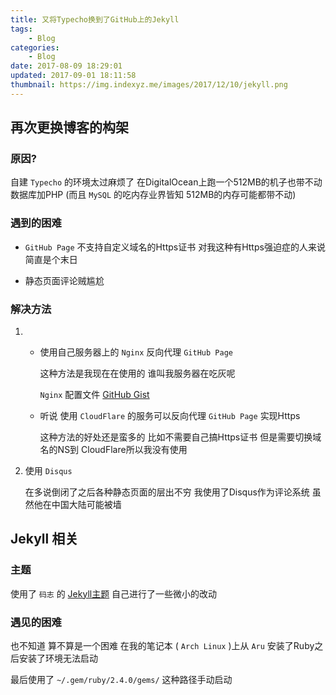 ```yaml
---
title: 又将Typecho换到了GitHub上的Jekyll
tags: 
    - Blog
categories:
    - Blog
date: 2017-08-09 18:29:01
updated: 2017-09-01 18:11:58
thumbnail: https://img.indexyz.me/images/2017/12/10/jekyll.png
---
```

## 再次更换博客的构架

<!-- more -->

### 原因?
自建 `Typecho` 的环境太过麻烦了 在DigitalOcean上跑一个512MB的机子也带不动数据库加PHP 
(而且 `MySQL` 的吃内存业界皆知 512MB的内存可能都带不动)
### 遇到的困难

- `GitHub Page` 不支持自定义域名的Https证书 
对我这种有Https强迫症的人来说简直是个末日

- 静态页面评论贼尴尬

### 解决方法

1. - 使用自己服务器上的 `Nginx` 反向代理 `GitHub Page`
     
     这种方法是我现在在使用的 谁叫我服务器在吃灰呢

     `Nginx` 配置文件 [GitHub Gist](https://gist.github.com/taddev/8872330)
   - 听说 使用 `CloudFlare` 的服务可以反向代理 `GitHub Page` 实现Https
     
     这种方法的好处还是蛮多的 比如不需要自己搞Https证书 但是需要切换域名的NS到
      CloudFlare所以我没有使用

2. 使用 `Disqus`
   
   在多说倒闭了之后各种静态页面的层出不穷 我使用了Disqus作为评论系统 
虽然他在中国大陆可能被墙

## Jekyll 相关
### 主题 
使用了 `码志` 的 [Jekyll主题](https://github.com/mzlogin/mzlogin.github.io) 
自己进行了一些微小的改动

### 遇见的困难
也不知道 算不算是一个困难
在我的笔记本 ( `Arch Linux` )上从 `Aru` 安装了Ruby之后安装了环境无法启动 

最后使用了 `~/.gem/ruby/2.4.0/gems/` 这种路径手动启动